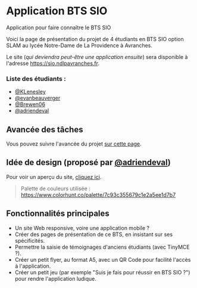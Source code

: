 # Application BTS SIO
Application pour faire connaître le BTS SIO 

Voici la page de présentation du projet de 4 étudiants en BTS SIO option SLAM au lycée Notre-Dame de La Providence à Avranches.

Le site (*qui deviendra peut-être une application ensuite*) sera disponible à l'adresse https://sio.ndlpavranches.fr.

### Liste des étudiants :
- [@KLenesley](https://github.com/KLenesley)
- [@evanbeauverger](https://github.com/evanbeauverger)
- [@Brewen06](https://github.com/Brewen06)
- [@adriendeval](https://github.com/adriendeval)

## Avancée des tâches
Vous pouvez suivre l'avancée du projet [sur cette page](https://github.com/users/KLenesley/projects/1).

## Idée de design (proposé par [@adriendeval](https://github.com/adriendeval))
Pour voir un aperçu du site, <a href="https://adriendeval.github.io/ApplicationBTS-SIO/" target="_blank">cliquez ici</a>.
> Palette de couleurs utilisée : https://www.colorhunt.co/palette/7c93c355679c1e2a5ee1d7b7

## Fonctionnalités principales
- Un site Web responsive, voire une application mobile ?
- Créer des pages de présentation de ce BTS, en insistant sur ses spécificités.
- Permettre la saisie de témoignages d'anciens étudiants (avec TinyMCE ?).
- Créer un petit flyer, au format A5, avec un QR Code pour facilité l'accès à l'application.
- Créer un petit jeu (par exemple "Suis je fais pour réussir en BTS SIO ?") pour rendre l'application ludique.

